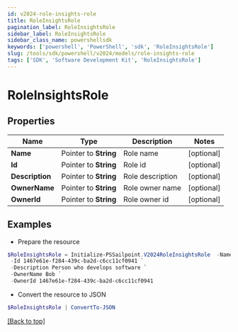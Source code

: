 ```yaml
---
id: v2024-role-insights-role
title: RoleInsightsRole
pagination_label: RoleInsightsRole
sidebar_label: RoleInsightsRole
sidebar_class_name: powershellsdk
keywords: ['powershell', 'PowerShell', 'sdk', 'RoleInsightsRole'] 
slug: /tools/sdk/powershell/v2024/models/role-insights-role
tags: ['SDK', 'Software Development Kit', 'RoleInsightsRole']
---
```



# RoleInsightsRole

## Properties

Name | Type | Description | Notes
------------ | ------------- | ------------- | -------------
**Name** |  Pointer to **String** | Role name | [optional] 
**Id** |  Pointer to **String** | Role id | [optional] 
**Description** |  Pointer to **String** | Role description | [optional] 
**OwnerName** |  Pointer to **String** | Role owner name | [optional] 
**OwnerId** |  Pointer to **String** | Role owner id | [optional] 

## Examples

- Prepare the resource
```powershell
$RoleInsightsRole = Initialize-PSSailpoint.V2024RoleInsightsRole  -Name Software Engineer `
 -Id 1467e61e-f284-439c-ba2d-c6cc11cf0941 `
 -Description Person who develops software `
 -OwnerName Bob `
 -OwnerId 1467e61e-f284-439c-ba2d-c6cc11cf0941
```

- Convert the resource to JSON
```powershell
$RoleInsightsRole | ConvertTo-JSON
```


[[Back to top]](#) 

